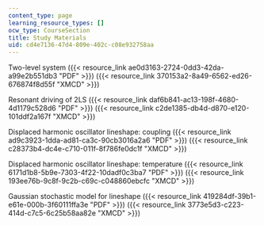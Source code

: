 ```yaml
---
content_type: page
learning_resource_types: []
ocw_type: CourseSection
title: Study Materials
uid: cd4e7136-47d4-809e-402c-c08e932758aa
---
```


Two-level system ({{< resource_link ae0d3163-2724-0dd3-42da-a99e2b551db3 "PDF" >}}) ({{< resource_link 370153a2-8a49-6562-ed26-676874f8d55f "XMCD" >}})

Resonant driving of 2LS ({{< resource_link daf6b841-ac13-198f-4680-4d1179c528d6 "PDF" >}}) ({{< resource_link c2de1385-db4d-d870-e120-101ddf2a167f "XMCD" >}})

Displaced harmonic oscillator lineshape: coupling ({{< resource_link ad9c3923-1dda-ad81-ca3c-90cb3016a2a6 "PDF" >}}) ({{< resource_link c28373b4-dc4e-c710-011f-8f786fe0dc1f "XMCD" >}})

Displaced harmonic oscillator lineshape: temperature ({{< resource_link 6171d1b8-5b9e-7303-4f22-10dadf0c3ba7 "PDF" >}}) ({{< resource_link 193ee76b-9c8f-9c2b-c69c-c048860ebcfc "XMCD" >}})

Gaussian stochastic model for lineshape ({{< resource_link 419284df-39b1-e61e-000b-3f60111ffa3e "PDF" >}}) ({{< resource_link 3773e5d3-c223-414d-c7c5-6c25b58aa82e "XMCD" >}})